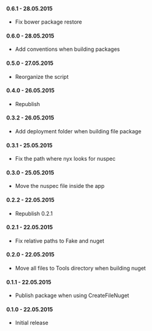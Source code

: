 #### 0.6.1 - 28.05.2015
* Fix bower package restore

#### 0.6.0 - 28.05.2015
* Add conventions when building packages

#### 0.5.0 - 27.05.2015
* Reorganize the script

#### 0.4.0 - 26.05.2015
* Republish

#### 0.3.2 - 26.05.2015
* Add deployment folder when building file package

#### 0.3.1 - 25.05.2015
* Fix the path where nyx looks for nuspec

#### 0.3.0 - 25.05.2015
* Move the nuspec file inside the app

#### 0.2.2 - 22.05.2015
* Republish 0.2.1

#### 0.2.1 - 22.05.2015
* Fix relative paths to Fake and nuget

#### 0.2.0 - 22.05.2015
* Move all files to Tools directory when building nuget

#### 0.1.1 - 22.05.2015
* Publish package when using CreateFileNuget

#### 0.1.0 - 22.05.2015
* Initial release